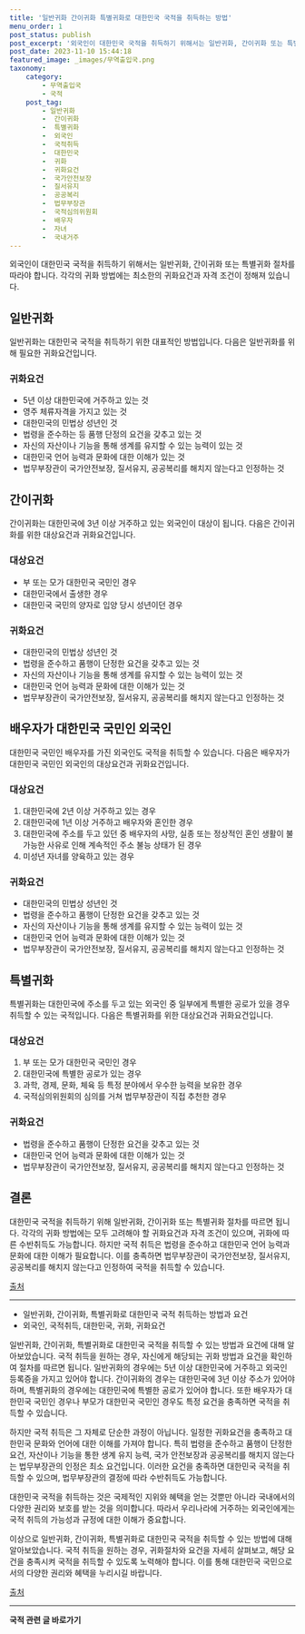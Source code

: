 ```yaml
---
title: '일반귀화 간이귀화 특별귀화로 대한민국 국적을 취득하는 방법'
menu_order: 1
post_status: publish
post_excerpt: '외국인이 대한민국 국적을 취득하기 위해서는 일반귀화, 간이귀화 또는 특별귀화 절차를 따라야 합니다. 각각의 귀화 방법에는 최소한의 귀화요건과 자격 조건이 정해져 있습니다.'
post_date: 2023-11-10 15:44:18
featured_image: _images/무역출입국.png
taxonomy:
    category:
        - 무역출입국
        - 국적
    post_tag:
        - 일반귀화
        -  간이귀화
        -  특별귀화
        -  외국인
        -  국적취득
        -  대한민국
        -  귀화
        -  귀화요건
        -  국가안전보장
        -  질서유지
        -  공공복리
        -  법무부장관
        -  국적심의위원회
        -  배우자
        -  자녀
        -  국내거주
---
```




외국인이 대한민국 국적을 취득하기 위해서는 일반귀화, 간이귀화 또는 특별귀화 절차를 따라야 합니다. 각각의 귀화 방법에는 최소한의 귀화요건과 자격 조건이 정해져 있습니다.

## 일반귀화

일반귀화는 대한민국 국적을 취득하기 위한 대표적인 방법입니다. 다음은 일반귀화를 위해 필요한 귀화요건입니다.

### 귀화요건

- 5년 이상 대한민국에 거주하고 있는 것
- 영주 체류자격을 가지고 있는 것
- 대한민국의 민법상 성년인 것
- 법령을 준수하는 등 품행 단정의 요건을 갖추고 있는 것
- 자신의 자산이나 기능을 통해 생계를 유지할 수 있는 능력이 있는 것
- 대한민국 언어 능력과 문화에 대한 이해가 있는 것
- 법무부장관이 국가안전보장, 질서유지, 공공복리를 해치지 않는다고 인정하는 것

## 간이귀화

간이귀화는 대한민국에 3년 이상 거주하고 있는 외국인이 대상이 됩니다. 다음은 간이귀화를 위한 대상요건과 귀화요건입니다.

### 대상요건

- 부 또는 모가 대한민국 국민인 경우
- 대한민국에서 출생한 경우
- 대한민국 국민의 양자로 입양 당시 성년이던 경우

### 귀화요건

- 대한민국의 민법상 성년인 것
- 법령을 준수하고 품행이 단정한 요건을 갖추고 있는 것
- 자신의 자산이나 기능을 통해 생계를 유지할 수 있는 능력이 있는 것
- 대한민국 언어 능력과 문화에 대한 이해가 있는 것
- 법무부장관이 국가안전보장, 질서유지, 공공복리를 해치지 않는다고 인정하는 것

## 배우자가 대한민국 국민인 외국인

대한민국 국민인 배우자를 가진 외국인도 국적을 취득할 수 있습니다. 다음은 배우자가 대한민국 국민인 외국인의 대상요건과 귀화요건입니다.

### 대상요건

1. 대한민국에 2년 이상 거주하고 있는 경우
2. 대한민국에 1년 이상 거주하고 배우자와 혼인한 경우
3. 대한민국에 주소를 두고 있던 중 배우자의 사망, 실종 또는 정상적인 혼인 생활이 불가능한 사유로 인해 계속적인 주소 불능 상태가 된 경우
4. 미성년 자녀를 양육하고 있는 경우

### 귀화요건

- 대한민국의 민법상 성년인 것
- 법령을 준수하고 품행이 단정한 요건을 갖추고 있는 것
- 자신의 자산이나 기능을 통해 생계를 유지할 수 있는 능력이 있는 것
- 대한민국 언어 능력과 문화에 대한 이해가 있는 것
- 법무부장관이 국가안전보장, 질서유지, 공공복리를 해치지 않는다고 인정하는 것

## 특별귀화

특별귀화는 대한민국에 주소를 두고 있는 외국인 중 일부에게 특별한 공로가 있을 경우 취득할 수 있는 국적입니다. 다음은 특별귀화를 위한 대상요건과 귀화요건입니다.

### 대상요건

1. 부 또는 모가 대한민국 국민인 경우
2. 대한민국에 특별한 공로가 있는 경우
3. 과학, 경제, 문화, 체육 등 특정 분야에서 우수한 능력을 보유한 경우
4. 국적심의위원회의 심의를 거쳐 법무부장관이 직접 추천한 경우

### 귀화요건

- 법령을 준수하고 품행이 단정한 요건을 갖추고 있는 것
- 대한민국 언어 능력과 문화에 대한 이해가 있는 것
- 법무부장관이 국가안전보장, 질서유지, 공공복리를 해치지 않는다고 인정하는 것

## 결론

대한민국 국적을 취득하기 위해 일반귀화, 간이귀화 또는 특별귀화 절차를 따르면 됩니다. 각각의 귀화 방법에는 모두 고려해야 할 귀화요건과 자격 조건이 있으며, 귀화에 따른 수반취득도 가능합니다. 하지만 국적 취득은 법령을 준수하고 대한민국 언어 능력과 문화에 대한 이해가 필요합니다. 이를 충족하면 법무부장관이 국가안전보장, 질서유지, 공공복리를 해치지 않는다고 인정하여 국적을 취득할 수 있습니다.

[출처](https://example.com/korean-citizenship)

------------------------------------


- 일반귀화, 간이귀화, 특별귀화로 대한민국 국적 취득하는 방법과 요건
- 외국인, 국적취득, 대한민국, 귀화, 귀화요건

일반귀화, 간이귀화, 특별귀화로 대한민국 국적을 취득할 수 있는 방법과 요건에 대해 알아보았습니다. 국적 취득을 원하는 경우, 자신에게 해당되는 귀화 방법과 요건을 확인하여 절차를 따르면 됩니다. 일반귀화의 경우에는 5년 이상 대한민국에 거주하고 외국인 등록증을 가지고 있어야 합니다. 간이귀화의 경우는 대한민국에 3년 이상 주소가 있어야 하며, 특별귀화의 경우에는 대한민국에 특별한 공로가 있어야 합니다. 또한 배우자가 대한민국 국민인 경우나 부모가 대한민국 국민인 경우도 특정 요건을 충족하면 국적을 취득할 수 있습니다.

하지만 국적 취득은 그 자체로 단순한 과정이 아닙니다. 일정한 귀화요건을 충족하고 대한민국 문화와 언어에 대한 이해를 가져야 합니다. 특히 법령을 준수하고 품행이 단정한 요건, 자산이나 기능을 통한 생계 유지 능력, 국가 안전보장과 공공복리를 해치지 않는다는 법무부장관의 인정은 최소 요건입니다. 이러한 요건을 충족하면 대한민국 국적을 취득할 수 있으며, 법무부장관의 결정에 따라 수반취득도 가능합니다.

대한민국 국적을 취득하는 것은 국제적인 지위와 혜택을 얻는 것뿐만 아니라 국내에서의 다양한 권리와 보호를 받는 것을 의미합니다. 따라서 우리나라에 거주하는 외국인에게는 국적 취득의 가능성과 규정에 대한 이해가 중요합니다.

이상으로 일반귀화, 간이귀화, 특별귀화로 대한민국 국적을 취득할 수 있는 방법에 대해 알아보았습니다. 국적 취득을 원하는 경우, 귀화절차와 요건을 자세히 살펴보고, 해당 요건을 충족시켜 국적을 취득할 수 있도록 노력해야 합니다. 이를 통해 대한민국 국민으로서의 다양한 권리와 혜택을 누리시길 바랍니다.

[출처](https://example.com/korean-citizenship)


<!-- wp:separator -->
<hr class="wp-block-separator has-alpha-channel-opacity"/>
<!-- /wp:separator -->

<!-- wp:group {"backgroundColor":"base","layout":{"type":"constrained"}} -->
<div class="wp-block-group has-base-background-color has-background"><!-- wp:paragraph {"align":"center","fontSize":"medium"} -->
<p class="has-text-align-center has-large-font-size"><strong>국적 관련 글 바로가기</strong></p>
<!-- /wp:paragraph -->


<!-- wp:latest-posts
{"categories":[{"id":14351,"count":19,"description":"","link":"https://uknowlaw.com/category/%ea%b5%ad%ec%a0%81/","name":"국적","slug":"국적","taxonomy":"category","parent":0,"meta":[],"_links":{"self":[{"href":"https://uknowlaw.com/wp-json/wp/v2/categories/14351"}],"collection":[{"href":"https://uknowlaw.com/wp-json/wp/v2/categories"}],"about":[{"href":"https://uknowlaw.com/wp-json/wp/v2/taxonomies/category"}],"wp:post_type":[{"href":"https://uknowlaw.com/wp-json/wp/v2/posts?categories=14351"}],"curies":[{"name":"wp","href":"https://api.w.org/{rel}","templated":true}]}}],"postsToShow":100,"excerptLength":28,"postLayout":"grid","columns":2,"featuredImageAlign":"left","featuredImageSizeSlug":"large","fontSize":"small"} /--></div>
<!-- /wp:group -->